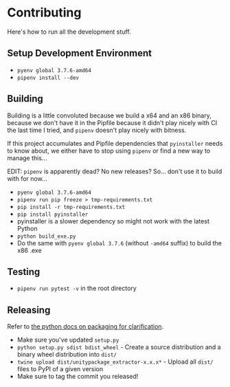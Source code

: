 # Contributing

Here's how to run all the development stuff.

## Setup Development Environment
* `pyenv global 3.7.6-amd64`
* `pipenv install --dev`

## Building

Building is a little convoluted because we build a x64 and an x86 binary, because we don't have it in the Pipfile because it didn't play nicely with CI the last time I tried, and `pipenv` doesn't play nicely with bitness.

If this project accumulates and Pipfile dependencies that `pyinstaller` needs to know about, we either have to stop using `pipenv` or find a new way to manage this...

EDIT: `pipenv` is apparently dead? No new releases? So... don't use it to build with for now...

* `pyenv global 3.7.6-amd64`
* `pipenv run pip freeze > tmp-requirements.txt`
* `pip install -r tmp-requirements.txt`
* `pip install pyinstaller`
 * pyinstaller is a slower dependency so might not work with the latest Python
* `python build_exe.py`
* Do the same with `pyenv global 3.7.6` (without `-amd64` suffix) to build the x86 .exe

## Testing
* `pipenv run pytest -v` in the root directory

## Releasing
Refer to [the python docs on packaging for clarification](https://packaging.python.org/tutorials/packaging-projects/).
* Make sure you've updated `setup.py`
* `python setup.py sdist bdist_wheel` - Create a source distribution and a binary wheel distribution into `dist/`
* `twine upload dist/unitypackage_extractor-x.x.x*` - Upload all `dist/` files to PyPI of a given version
* Make sure to tag the commit you released!